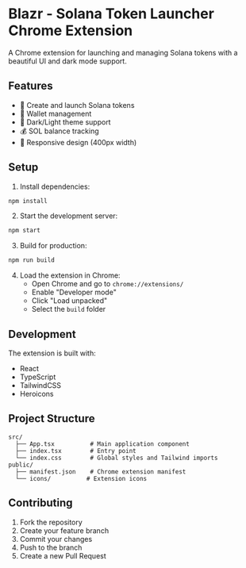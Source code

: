 # Blazr - Solana Token Launcher Chrome Extension

A Chrome extension for launching and managing Solana tokens with a beautiful UI and dark mode support.

## Features

- 🚀 Create and launch Solana tokens
- 👛 Wallet management
- 🌙 Dark/Light theme support
- 💰 SOL balance tracking
- 📱 Responsive design (400px width)

## Setup

1. Install dependencies:
```bash
npm install
```

2. Start the development server:
```bash
npm start
```

3. Build for production:
```bash
npm run build
```

4. Load the extension in Chrome:
   - Open Chrome and go to `chrome://extensions/`
   - Enable "Developer mode"
   - Click "Load unpacked"
   - Select the `build` folder

## Development

The extension is built with:
- React
- TypeScript
- TailwindCSS
- Heroicons

## Project Structure

```
src/
  ├── App.tsx          # Main application component
  ├── index.tsx        # Entry point
  └── index.css        # Global styles and Tailwind imports
public/
  ├── manifest.json    # Chrome extension manifest
  └── icons/          # Extension icons
```

## Contributing

1. Fork the repository
2. Create your feature branch
3. Commit your changes
4. Push to the branch
5. Create a new Pull Request 